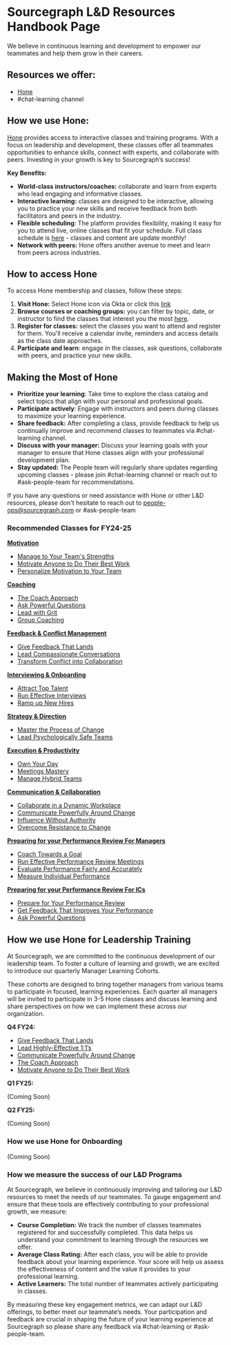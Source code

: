 # Sourcegraph L&D Resources Handbook Page

We believe in continuous learning and development to empower our teammates and help them grow in their careers.

## Resources we offer:

- [Hone](https://app.honehq.com/participant)
- #chat-learning channel

## How we use Hone:

[Hone](https://app.honehq.com/participant) provides access to interactive classes and training programs. With a focus on leadership and development, these classes offer all teammates opportunities to enhance skills, connect with experts, and collaborate with peers. Investing in your growth is key to Sourcegraph’s success!

**Key Benefits:**

- **World-class instructors/coaches:** collaborate and learn from experts who lead engaging and informative classes.
- **Interactive learning:** classes are designed to be interactive, allowing you to practice your new skills and receive feedback from both facilitators and peers in the industry.
- **Flexible scheduling**: The platform provides flexibility, making it easy for you to attend live, online classes that fit your schedule. Full class schedule is [here](https://app.honehq.com/classes/schedule) - classes and content are update monthly!
- **Network with peers:** Hone offers another avenue to meet and learn from peers across industries.

## How to access Hone

To access Hone membership and classes, follow these steps:

1. **Visit Hone:** Select Hone icon via Okta or click this [link](https://app.honehq.com)
2. **Browse courses or coaching groups:** you can filter by topic, date, or instructor to find the classes that interest you the most [here](https://app.honehq.com/classes/schedule).
3. **Register for classes:** select the classes you want to attend and register for them. You'll receive a calendar invite, reminders and access details as the class date approaches.
4. **Participate and learn**: engage in the classes, ask questions, collaborate with peers, and practice your new skills.

## Making the Most of Hone

- **Prioritize your learning**: Take time to explore the class catalog and select topics that align with your personal and professional goals.
- **Participate actively**: Engage with instructors and peers during classes to maximize your learning experience.
- **Share feedback:** After completing a class, provide feedback to help us continually improve and recommend classes to teammates via #chat-learning channel.
- **Discuss with your manager:** Discuss your learning goals with your manager to ensure that Hone classes align with your professional development plan.
- **Stay updated:** The People team will regularly share updates regarding upcoming classes - please join #chat-learning channel or reach out to #ask-people-team for recommendations.

If you have any questions or need assistance with Hone or other L&D resources, please don't hesitate to reach out to [people-ops@sourcegraph.com](mailto:people-ops@sourcegraph.com) or #ask-people-team

### **Recommended Classes for FY24-25**

**<span style="text-decoration:underline;">Motivation</span>**

- [Manage to Your Team's Strengths](https://app.honehq.com/classes/108/manage-to-your-teams-strengths)
- [Motivate Anyone to Do Their Best Work](https://app.honehq.com/classes/103/motivate-anyone-to-do-their-best-work)
- [Personalize Motivation to Your Team](https://app.honehq.com/classes/236/personalize-motivation-to-your-team)

**<span style="text-decoration:underline;">Coaching</span>**

- [The Coach Approach](https://app.honehq.com/classes/16/the-coach-approach)
- [Ask Powerful Questions](https://app.honehq.com/classes/64/ask-powerful-questions)
- [Lead with Grit](https://app.honehq.com/classes/45/lead-with-grit)
- [Group Coaching](https://app.honehq.com/classes/1317/navigating-challenges-with-giving-feedback-group-coaching-with-sheeba-varghese)

**<span style="text-decoration:underline;">Feedback & Conflict Management</span>**

- [Give Feedback That Lands](https://app.honehq.com/classes/23/give-feedback-that-lands)
- [Lead Compassionate Conversations](https://app.honehq.com/classes/92/lead-compassionate-conversations)
- [Transform Conflict into Collaboration](https://app.honehq.com/classes/24/transform-conflict-into-collaboration)

**<span style="text-decoration:underline;">Interviewing & Onboarding</span>**

- [Attract Top Talent](https://app.honehq.com/classes/138/attract-top-talent)
- [Run Effective Interviews](https://app.honehq.com/classes/139/run-effective-interviews)
- [Ramp up New Hires](https://app.honehq.com/classes/113/ramp-up-new-hires)

**<span style="text-decoration:underline;">Strategy & Direction</span>**

- [Master the Process of Change](https://app.honehq.com/classes/55/master-the-process-of-change)
- [Lead Psychologically Safe Teams](https://app.honehq.com/classes/609/lead-psychologically-safe-teams)

**<span style="text-decoration:underline;">Execution & Productivity</span>**

- [Own Your Day](https://app.honehq.com/classes/30/own-your-day)
- [Meetings Mastery](https://app.honehq.com/classes/31/meetings-mastery)
- [Manage Hybrid Teams](https://app.honehq.com/classes/498/manage-hybrid-teams)

**<span style="text-decoration:underline;">Communication & Collaboration</span>**

- [Collaborate in a Dynamic Workplace](https://app.honehq.com/classes/230/collaborate-in-a-dynamic-workplace)
- [Communicate Powerfully Around Change](https://app.honehq.com/classes/34/communicate-powerfully-around-change)
- [Influence Without Authority](https://app.honehq.com/classes/249/influence-without-authority)
- [Overcome Resistance to Change](https://app.honehq.com/classes/54/overcome-resistance-to-change)

**<span style="text-decoration:underline;">Preparing for your Performance Review For Managers</span>**

- [Coach Towards a Goal](https://app.honehq.com/classes/220/coach-towards-a-goal)
- [Run Effective Performance Review Meetings](https://app.honehq.com/classes/441/run-effective-performance-review-meetings)
- [Evaluate Performance Fairly and Accurately](https://app.honehq.com/classes/442/evaluate-performance-fairly-and-accurately)
- [Measure Individual Performance](https://app.honehq.com/classes/461/measure-individual-performance)

**<span style="text-decoration:underline;">Preparing for your Performance Review For ICs</span>**

- [Prepare for Your Performance Review](https://app.honehq.com/classes/553/prepare-for-your-performance-review)
- [Get Feedback That Improves Your Performance](https://app.honehq.com/classes/521/get-feedback-that-improves-your-performance)
- [Ask Powerful Questions ](https://app.honehq.com/classes/64/ask-powerful-questions)

## How we use Hone for Leadership Training

At Sourcegraph, we are committed to the continuous development of our leadership team. To foster a culture of learning and growth, we are excited to introduce our quarterly Manager Learning Cohorts.

These cohorts are designed to bring together managers from various teams to participate in focused, learning experiences. Each quarter all managers will be invited to participate in 3-5 Hone classes and discuss learning and share perspectives on how we can implement these across our organization.

**Q4 FY24:**

- [Give Feedback That Lands](https://app.honehq.com/classes/23/give-feedback-that-lands)
- [Lead Highly-Effective 1:1’s](https://app.honehq.com/classes/27/lead-highly-effective-11s)
- [Communicate Powerfully Around Change](https://app.honehq.com/classes/34/communicate-powerfully-around-change)
- [The Coach Approach](https://app.honehq.com/classes/16/the-coach-approach)
- [Motivate Anyone to Do Their Best Work](https://app.honehq.com/classes/103/motivate-anyone-to-do-their-best-work)

**Q1 FY25:**

(Coming Soon)

**Q2 FY25:**

(Coming Soon)

### How we use Hone for Onboarding

(Coming Soon)

### How we measure the success of our L&D Programs

At Sourcegraph, we believe in continuously improving and tailoring our L&D resources to meet the needs of our teammates. To gauge engagement and ensure that these tools are effectively contributing to your professional growth, we measure:

- **Course Completion:** We track the number of classes teammates registered for and successfully completed. This data helps us understand your commitment to learning through the resources we offer.
- **Average Class Rating:** After each class, you will be able to provide feedback about your learning experience. Your score will help us assess the effectiveness of content and the value it provides to your professional learning.
- **Active Learners:** The total number of teammates actively participating in classes.

By measuring these key engagement metrics, we can adapt our L&D offerings, to better meet our teammate’s needs. Your participation and feedback are crucial in shaping the future of your learning experience at Sourcegraph so please share any feedback via #chat-learning or #ask-people-team.
